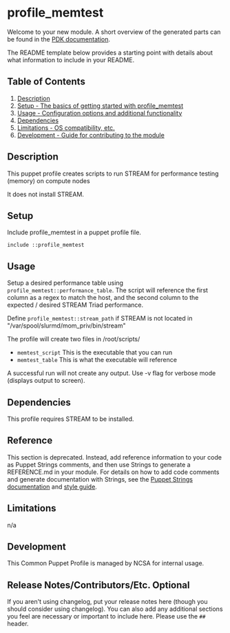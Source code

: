 # profile_memtest

Welcome to your new module. A short overview of the generated parts can be found
in the [PDK documentation][1].

The README template below provides a starting point with details about what
information to include in your README.

## Table of Contents

1. [Description](#description)
1. [Setup - The basics of getting started with profile_memtest](#setup)
1. [Usage - Configuration options and additional functionality](#usage)
1. [Dependencies](#dependencies)
1. [Limitations - OS compatibility, etc.](#limitations)
1. [Development - Guide for contributing to the module](#development)

## Description

This puppet profile creates scripts to run STREAM for performance testing (memory) on compute nodes

It does not install STREAM. 

## Setup

Include profile_memtest	in a puppet profile file.
```
include ::profile_memtest
```

## Usage

Setup a desired performance table using `profile_memtest::performance_table`. The script will reference the first column as a regex to match the host, and the second column to the expected / desired STREAM Triad performance.

Define `profile_memtest::stream_path` if STREAM is not located in "/var/spool/slurmd/mom_priv/bin/stream"

The profile will create two files in /root/scripts/
- `memtest_script` This is the executable that you can run
- `memtest_table` This is what the executable will reference

A successful run will not create any output. Use -v flag for verbose mode (displays output to screen).

## Dependencies

This profile requires STREAM to be installed. 

## Reference

This section is deprecated. Instead, add reference information to your code as
Puppet Strings comments, and then use Strings to generate a REFERENCE.md in your
module. For details on how to add code comments and generate documentation with
Strings, see the [Puppet Strings documentation][2] and [style guide][3].

## Limitations

n/a

## Development

This Common Puppet Profile is managed by NCSA for internal usage.

## Release Notes/Contributors/Etc. **Optional**

If you aren't using changelog, put your release notes here (though you should
consider using changelog). You can also add any additional sections you feel are
necessary or important to include here. Please use the `##` header.

[1]: https://puppet.com/docs/pdk/latest/pdk_generating_modules.html
[2]: https://puppet.com/docs/puppet/latest/puppet_strings.html
[3]: https://puppet.com/docs/puppet/latest/puppet_strings_style.html
